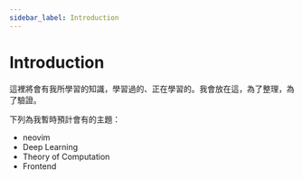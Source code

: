 ```yaml
---
sidebar_label: Introduction
---
```


# Introduction
這裡將會有我所學習的知識，學習過的、正在學習的。我會放在這，為了整理，為了驗證。

下列為我暫時預計會有的主題：
- neovim
- Deep Learning
- Theory of Computation
- Frontend

